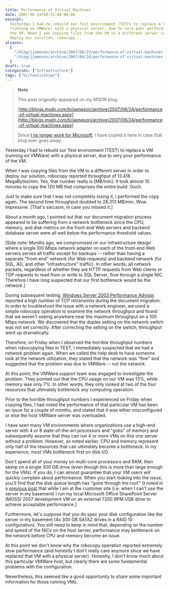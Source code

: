 ```yaml
---
title: Performance of Virtual Machines
date: 2007-06-24T08:52:00-06:00
excerpt:
  Yesterday I had to rebuild our Test environment (TEST) to replace a VM
  (running on VMWare) with a physical server, due to very poor performance of
  the VM. When I was copying files from the VM to a different server in order to
  deploy our solution, robocopy...
aliases:
  [
    "/blog/jjameson/archive/2007/06/23/performance-of-virtual-machines.aspx",
    "/blog/jjameson/archive/2007/06/24/performance-of-virtual-machines.aspx",
  ]
draft: true
categories: ["Infrastructure"]
tags: ["Virtualization"]
---
```


> **Note**
>
> This post originally appeared on my MSDN blog:
>
> [http://blogs.msdn.com/b/jjameson/archive/2007/06/24/performance-of-virtual-machines.aspx](http://blogs.msdn.com/b/jjameson/archive/2007/06/24/performance-of-virtual-machines.aspx)
>
> Since
> [I no longer work for Microsoft](/blog/jjameson/2011/09/02/last-day-with-microsoft),
> I have copied it here in case that blog ever goes away.

Yesterday I had to rebuild our Test environment (TEST) to replace a VM (running
on VMWare) with a physical server, due to very poor performance of the VM.

When I was copying files from the VM to a different server in order to deploy
our solution, robocopy reported throughput of 13.418 MegaBytes/min. Yes, that
number really is [MB/min]. It took almost 10 minutes to copy the 120 MB that
comprises the entire build. Ouch.

Just to make sure that I was not completely losing it, I performed the copy
again. The second time throughput doubled to 28.313 MB/min. Wow. Impressive.
[That's sarcasm, in case you missed it.]

About a month ago, I pointed out that our document migration process appeared to
be suffering from a network bottleneck since the CPU, memory, and disk metrics
on the front-end Web servers and backend database server were all well below the
performance threshold values.

[Side note: Months ago, we compromised on our infrastructure design where a
single 100 Mbps network adapter on each of the front-end Web servers serves all
traffic except for backups -- rather than having a separate "front-end" network
(for Web requests) and backend network (for SQL, AD, and other "infrastructure"
traffic). In other words, all network packets, regardless of whether they are
HTTP requests from Web clients or TDP requests to read from or write to SQL
Server, flow through a single NIC. Therefore I have long suspected that our
first bottleneck would be the network.]

During subsequent testing,
[Windows Server 2003 Performance Advisor](http://www.microsoft.com/downloads/details.aspx?FamilyID=09115420-8c9d-46b9-a9a5-9bffcd237da2&DisplayLang=en)
reported a high number of TCP retransmits during the document migration. In
order to troubleshoot the issue with a network engineer, we used a simple
robocopy operation to examine the network throughput and found that we weren't
seeing anywhere near the maximum throughput on a 100 Mbps network. We discovered
that the duplex setting on the network switch was not set correctly. After
correcting the setting on the switch, throughput went up dramatically.

Therefore, on Friday when I observed the horrible throughput numbers when
robocopying files in TEST, I immediately suspected that we had a network problem
again. When we called the help desk to have someone look at the network
utilization, they stated that the network was "fine" and suggested that the
problem was due to VMWare -- not the network.

At this point, the VMWare support team was engaged to investigate the problem.
They pointed out that the CPU usage on our VM was 13%, while memory was only 7%.
In other words, they only looked at two of the four resources that ultimately
bottleneck any computing operation.

Prior to the horrible throughput numbers I experienced on Friday when copying
files, I had noted the performance of that particular VM has been an issue for a
couple of months, and stated that it was either misconfigured or else the host
VMWare server was overloaded.

I have seen many VM environments where organizations use a high-end server with
4 or 8 state-of-the-art processors and "gobs" of memory and subsequently assume
that they can run 4 or more VMs on this one server without a problem. However,
as noted earlier, CPU and memory represent only half of the resources that can
ultimately become a bottleneck. In my experience, most VMs bottleneck first on
disk I/O.

Don't spend all of your money on multi-core processors and RAM, then skimp on a
single 300 GB drive (even though this is more than large enough for the VMs). If
you do, I can almost guarantee that your VM users will quickly complain about
performance. When you start looking into the issue, you'll find that the disk
queue length has "gone through the roof."
[I noted in a [previous post](/blog/jjameson/2007/06/09/virtual-server-issues)
that while I am at the customer site (i.e. when I can't use the server in my
basement) I run my local Microsoft Office SharePoint Server (MOSS) 2007
development VM on an external 7200 RPM USB drive to achieve acceptable
performance.]

Furthermore, let's suppose that you do spec your disk configuration like the
server in my basement (4x 300 GB SATA2 drives in a RAID 10 configuration). You
still need to keep in mind that, depending on the number and speed of the NICs
on the host server, performance may bottleneck on the network before CPU and
memory become an issue.

At this point we don't know why the robocopy operation reported extremely slow
performance (and honestly I don't really care anymore since we have replaced
that VM with a physical server). Honestly, I don't know much about this
particular VMWare host, but clearly there are some fundamental problems with the
configuration.

Nevertheless, this seemed like a good opportunity to share some important
information for those running VMs.
